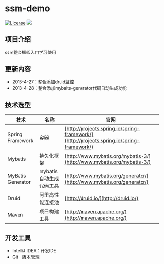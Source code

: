 # ssm-demo
[![License](http://img.shields.io/badge/license-apache%202-brightgreen.svg)](https://github.com/ChinaXiaoMing/ssm-demo/blob/master/LICENSE)
[![](https://img.shields.io/badge/Author-fuyuanming-orange.svg)](https://github.com/ChinaXiaoMing)

## 项目介绍
ssm整合框架入门学习使用

## 更新内容
- 2018-4-27：整合添加druid监控<br/>
- 2018-4-28：整合添加mybaits-generator代码自动生成功能

## 技术选型
技术 | 名称 | 官网
----|------|----
Spring Framework | 容器  | [http://projects.spring.io/spring-framework/](http://projects.spring.io/spring-framework/)
Mybatis | 持久化框架 | [http://www.mybatis.org/mybatis-3/](http://www.mybatis.org/mybatis-3/)
MyBatis Generator | mybatis自动生成代码工具 | [http://www.mybatis.org/generator/](http://www.mybatis.org/generator/)
Druid | 阿里高性能连接池 | [http://druid.io/](http://druid.io/)
Maven | 项目构建工具  | [http://maven.apache.org/](http://maven.apache.org/)

## 开发工具
- IntelliJ IDEA：开发IDE
- Git：版本管理
